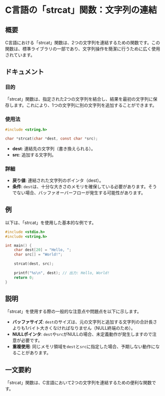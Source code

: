 <!--
Meta Description: # C言語の「strcat」関数：文字列の連結 ## 概要 C言語における「strcat」関数は、2つの文字列を連結するための関数です。この関数は、標準ライブラリの一部であり、文字列操作を簡潔に行うために広く使用されています。 ## ドキュメント ### 目的 「strcat」関数は、指定された2つ...
Meta Keywords: dest, strcat, src, char, 関数は
-->

# C言語の「strcat」関数：文字列の連結

## 概要
C言語における「strcat」関数は、2つの文字列を連結するための関数です。この関数は、標準ライブラリの一部であり、文字列操作を簡潔に行うために広く使用されています。

## ドキュメント
### 目的
「strcat」関数は、指定された2つの文字列を結合し、結果を最初の文字列に保存します。これにより、1つの文字列に別の文字列を追加することができます。

### 使用法
```c
#include <string.h>

char *strcat(char *dest, const char *src);
```
- **dest**: 連結先の文字列（書き換えられる）。
- **src**: 追加する文字列。

### 詳細
- **戻り値**: 連結された文字列のポインタ（dest）。
- **条件**: `dest`は、十分な大きさのメモリを確保している必要があります。そうでない場合、バッファオーバーフローが発生する可能性があります。

## 例
以下は、「strcat」を使用した基本的な例です。

```c
#include <stdio.h>
#include <string.h>

int main() {
    char dest[20] = "Hello, ";
    char src[] = "World!";
    
    strcat(dest, src);
    
    printf("%s\n", dest); // 出力: Hello, World!
    return 0;
}
```

## 説明
「strcat」を使用する際の一般的な注意点や問題点を以下に示します。

- **バッファサイズ**: `dest`のサイズは、元の文字列と追加する文字列の合計長さよりも1バイト大きくなければなりません（NULL終端のため）。
- **NULLポインタ**: `dest`や`src`がNULLの場合、未定義動作が発生しますので注意が必要です。
- **重複使用**: 同じメモリ領域を`dest`と`src`に指定した場合、予期しない動作になることがあります。

## 一文要約
「strcat」関数は、C言語において2つの文字列を連結するための便利な関数です。
